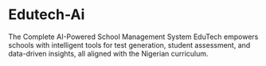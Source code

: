 # Edutech-Ai
The Complete AI-Powered School Management System EduTech empowers schools with intelligent tools for test generation, student assessment, and data-driven insights, all aligned with the Nigerian curriculum.
